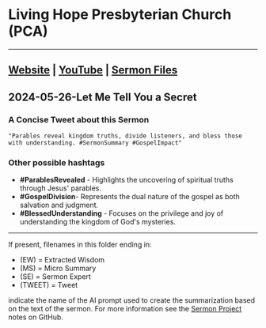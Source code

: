 # Living Hope Presbyterian Church (PCA)

___

## [Website](https://www.livinghopepresbyterian.org/) | [YouTube](https://www.youtube.com/@LivingHopePresbyterianChurch) | [Sermon Files](https://github.com/jobian-ai/LHP-Sermons/tree/main/sermons/2024/24-01-28)

## 2024-05-26-Let Me Tell You a Secret

### A Concise Tweet about this Sermon

```"Parables reveal kingdom truths, divide listeners, and bless those with understanding. #SermonSummary #GospelImpact"```

### Other possible hashtags

- **#ParablesRevealed** - Highlights the uncovering of spiritual truths through Jesus' parables.
- **#GospelDivision**- Represents the dual nature of the gospel as both salvation and judgment.
- **#BlessedUnderstanding** - Focuses on the privilege and joy of understanding the kingdom of God's mysteries.
___

If present, filenames in this folder ending in:

- (EW) = Extracted Wisdom
- (MS) = Micro Summary
- (SE) =  Sermon Expert
- (TWEET) = Tweet

indicate the name of the AI prompt used to create the summarization based on the text of the sermon.  For more information see the [Sermon Project](https://github.com/jobian-ai/LHP-Sermons/tree/main) notes on GitHub.